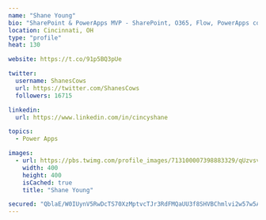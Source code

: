 ```yaml
---
name: "Shane Young"
bio: "SharePoint & PowerApps MVP - SharePoint, O365, Flow, PowerApps consulting? @PowerApps911 | Pure Snark? You found it."
location: Cincinnati, OH
type: "profile"
heat: 130

website: https://t.co/91p5BQ3pUe

twitter:
  username: ShanesCows
  url: https://twitter.com/ShanesCows
  followers: 16715

linkedin:
  url: https://www.linkedin.com/in/cincyshane

topics:
  - Power Apps

images:
  - url: https://pbs.twimg.com/profile_images/713100007398883329/qUzvsvQ3_400x400.jpg
    width: 400
    height: 400
    isCached: true
    title: "Shane Young"

secured: "QblaE/W0IUynV5RwDcTS70XzMptvcTJr3RdFMQaUU3f8SHVBChmlvi2w57w5Au/60PTXS+XCZUtI0O5uAmsYzPLC4m4SE2R/n7MpLs+BTtArF4jNnUraG8pSGuY81p9x9UkqJwoXNIzsQBuzQh85Db2ujpaoh/U8OL/edwvBYU2blFWH2BuzUzZpy6e7sR4WfD9VeS/wYJEkFRvOJPHS43d7GA+E33mXwPs2hjUnRRaH2G56cTi7najKl/7bGXBpE3ZFhJTDPXR5XTVPQgQcHfDFWv/cZU+ObE1DhnNa/QSdsc2ojmzw2iYHR7b+s3guU2ZZeelTc6lreSjuPHSsMCvnIRqgtht/gQvTUxK1FgSlp5AKuxGwYa5jskr59LT0CQ/ykpEpm6vOPQRyXqk1rjL7KJjcEbfah/YjNfc4+5I=;BkxyRswLJwzcbN+ZUYasUg=="
---
```


